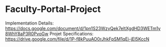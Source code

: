 # Faculty-Portal-Project
Implementation Details: https://docs.google.com/document/d/1pn1S23WzyQek7eltXgdHD3WETm1y8WhY8aP3R0PvoGw
Projet Specifications: https://drive.google.com/file/d/1P-f8kPuuAO0rJhkFpSM1qEi-jEl5KccN
